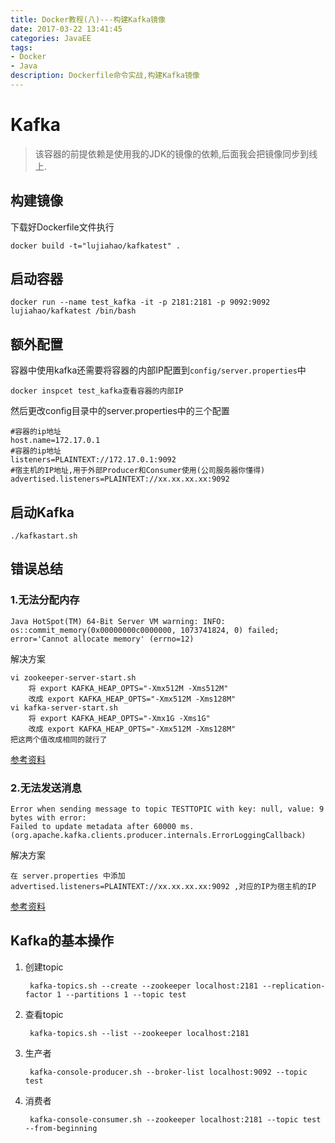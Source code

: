 ```yaml
---
title: Docker教程(八)---构建Kafka镜像
date: 2017-03-22 13:41:45
categories: JavaEE
tags:
- Docker
- Java
description: Dockerfile命令实战,构建Kafka镜像
---
```


# Kafka
> 该容器的前提依赖是使用我的JDK的镜像的依赖,后面我会把镜像同步到线上.

## 构建镜像
下载好Dockerfile文件执行

	docker build -t="lujiahao/kafkatest" .
## 启动容器

	docker run --name test_kafka -it -p 2181:2181 -p 9092:9092 lujiahao/kafkatest /bin/bash
## 额外配置
容器中使用kafka还需要将容器的内部IP配置到`config/server.properties`中

	docker inspcet test_kafka查看容器的内部IP
然后更改config目录中的server.properties中的三个配置
	
	#容器的ip地址
	host.name=172.17.0.1
	#容器的ip地址
	listeners=PLAINTEXT://172.17.0.1:9092
	#宿主机的IP地址,用于外部Producer和Consumer使用(公司服务器你懂得)
	advertised.listeners=PLAINTEXT://xx.xx.xx.xx:9092
## 启动Kafka

	./kafkastart.sh

## 错误总结
### 1.无法分配内存
	Java HotSpot(TM) 64-Bit Server VM warning: INFO: os::commit_memory(0x00000000c0000000, 1073741824, 0) failed;
	error='Cannot allocate memory' (errno=12)
解决方案
	
	vi zookeeper-server-start.sh 
		将 export KAFKA_HEAP_OPTS="-Xmx512M -Xms512M"
		改成 export KAFKA_HEAP_OPTS="-Xmx512M -Xms128M"
	vi kafka-server-start.sh 
		将 export KAFKA_HEAP_OPTS="-Xmx1G -Xms1G"
		改成 export KAFKA_HEAP_OPTS="-Xmx512M -Xms128M"
	把这两个值改成相同的就行了
[参考资料](http://stackoverflow.com/questions/34966739/kafka-failed-to-map-1073741824-bytes-for-committing-reserved-memory)
### 2.无法发送消息
	Error when sending message to topic TESTTOPIC with key: null, value: 9 bytes with error: 
	Failed to update metadata after 60000 ms. (org.apache.kafka.clients.producer.internals.ErrorLoggingCallback)
解决方案
	
	在 server.properties 中添加 advertised.listeners=PLAINTEXT://xx.xx.xx.xx:9092 ,对应的IP为宿主机的IP
[参考资料](https://community.cloudera.com/t5/Cloudera-Manager-Installation/Error-publishing-a-message-after-upgrading-kafka-parcel/td-p/37640)

## Kafka的基本操作
1. 创建topic

		kafka-topics.sh --create --zookeeper localhost:2181 --replication-factor 1 --partitions 1 --topic test
2. 查看topic

		kafka-topics.sh --list --zookeeper localhost:2181
3. 生产者

		kafka-console-producer.sh --broker-list localhost:9092 --topic test
4. 消费者

		kafka-console-consumer.sh --zookeeper localhost:2181 --topic test --from-beginning
